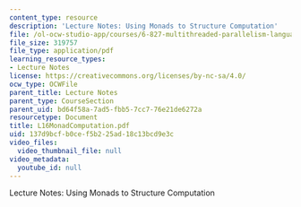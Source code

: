 ```yaml
---
content_type: resource
description: 'Lecture Notes: Using Monads to Structure Computation'
file: /ol-ocw-studio-app/courses/6-827-multithreaded-parallelism-languages-and-compilers-fall-2002/137d9bcfb0cef5b225ad18c13bcd9e3c_L16MonadComputation.pdf
file_size: 319757
file_type: application/pdf
learning_resource_types:
- Lecture Notes
license: https://creativecommons.org/licenses/by-nc-sa/4.0/
ocw_type: OCWFile
parent_title: Lecture Notes
parent_type: CourseSection
parent_uid: bd64f58a-7ad5-fbb5-7cc7-76e21de6272a
resourcetype: Document
title: L16MonadComputation.pdf
uid: 137d9bcf-b0ce-f5b2-25ad-18c13bcd9e3c
video_files:
  video_thumbnail_file: null
video_metadata:
  youtube_id: null
---
```

Lecture Notes: Using Monads to Structure Computation
